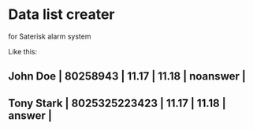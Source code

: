 # Data list creater

for Saterisk alarm system

Like this:

John Doe        	 | 80258943        	 | 11.17           	 | 11.18           	 | noanswer        	 |
-----------------------------------------------------------------------------------------------------
Tony Stark      	 | 8025325223423   	 | 11.17           	 | 11.18           	 | answer          	 |
-----------------------------------------------------------------------------------------------------
